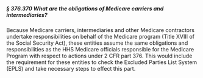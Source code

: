 ##### § 376.370 What are the obligations of Medicare carriers and intermediaries? #####

Because Medicare carriers, intermediaries and other Medicare contractors undertake responsibilities on behalf of the Medicare program (Title XVIII of the Social Security Act), these entities assume the same obligations and responsibilities as the HHS Medicare officials responsible for the Medicare Program with respect to actions under 2 CFR part 376. This would include the requirement for these entities to check the Excluded Parties List System (EPLS) and take necessary steps to effect this part.